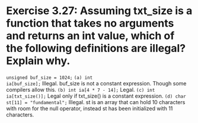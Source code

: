 # Exercise 3.27: Assuming txt_size is a function that takes no arguments and returns an int value, which of the following definitions are illegal? Explain why.

<code>unsigned buf_size = 1024;</code>
<code>(a) int ia[buf_size];</code>
Illegal. buf_size is not a constant expression. Though some compilers allow this.
<code>(b) int ia[4 * 7 - 14];</code>
Legal.
<code>(c) int ia[txt_size()];</code>
Legal only if txt_size() is a constant expression.
<code>(d) char st[11] = "fundamental";</code>
Illegal. st is an array that can hold 10 characters with room for the null operator, instead st has been initialized with 11 characters.
